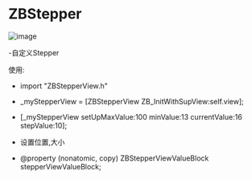 # ZBStepper



 ![image](https://github.com/k373379320/raw/master/ZBStepper.PNG)

-自定义Stepper

使用:
- import "ZBStepperView.h"

- _myStepperView  = [ZBStepperView ZB_InitWithSupView:self.view];

- [_myStepperView setUpMaxValue:100 minValue:13 currentValue:16 stepValue:10];

- 设置位置,大小

- @property (nonatomic, copy) ZBStepperViewValueBlock stepperViewValueBlock;